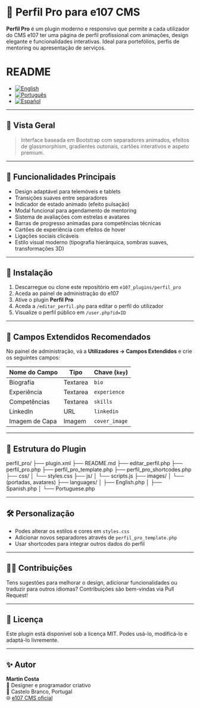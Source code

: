 # 🌟 Perfil Pro para e107 CMS

**Perfil Pro** é um plugin moderno e responsivo que permite a cada utilizador do CMS e107 ter uma página de perfil profissional com animações, design elegante e funcionalidades interativas. Ideal para portefólios, perfis de mentoring ou apresentação de serviços.

# README
- [![English](https://img.shields.io/badge/Language-English-blue)](README.md)
- [![Português](https://img.shields.io/badge/Language-Português-green)](README.pt-PT.md)
- [![Español](https://img.shields.io/badge/Language-Español-red)](README.es-ES.md)
---

## 📸 Vista Geral

> Interface baseada em Bootstrap com separadores animados, efeitos de glassmorphism, gradientes outonais, cartões interativos e aspeto premium.

---

## 🚀 Funcionalidades Principais

- Design adaptável para telemóveis e tablets
- Transições suaves entre separadores
- Indicador de estado animado (efeito pulsação)
- Modal funcional para agendamento de mentoring
- Sistema de avaliações com estrelas e avatares
- Barras de progresso animadas para competências técnicas
- Cartões de experiência com efeitos de hover
- Ligações sociais clicáveis
- Estilo visual moderno (tipografia hierárquica, sombras suaves, transformações 3D)

---

## 🔧 Instalação

1. Descarregue ou clone este repositório em `e107_plugins/perfil_pro`
2. Aceda ao painel de administração do e107
3. Ative o plugin **Perfil Pro**
4. Aceda a `/editar_perfil.php` para editar o perfil do utilizador
5. Visualize o perfil público em `/user.php?id=ID`

---

## 🧩 Campos Extendidos Recomendados

No painel de administração, vá a **Utilizadores → Campos Extendidos** e crie os seguintes campos:

| Nome do Campo      | Tipo     | Chave (`key`)     |
|--------------------|----------|-------------------|
| Biografia          | Textarea | `bio`             |
| Experiência        | Textarea | `experience`      |
| Competências       | Textarea | `skills`          |
| LinkedIn           | URL      | `linkedin`        |
| Imagem de Capa     | Imagem   | `cover_image`     |

---

## 📁 Estrutura do Plugin

perfil_pro/
├── plugin.xml
├── README.md
├── editar_perfil.php
├── perfil_pro.php
├── perfil_pro_template.php
├── perfil_pro_shortcodes.php
├── css/
│   └── styles.css
├── js/
│   └── scripts.js
├── images/
│   └── (portadas, avatares)
├── languages/
│   ├── English.php
│   ├── Spanish.php
│   └── Portuguese.php

---

## 🛠️ Personalização

- Podes alterar os estilos e cores em `styles.css`
- Adicionar novos separadores através de `perfil_pro_template.php`
- Usar shortcodes para integrar outros dados do perfil

---

## 🧑‍💻 Contribuições

Tens sugestões para melhorar o design, adicionar funcionalidades ou traduzir para outros idiomas? Contribuições são bem-vindas via Pull Request!

---

## 📜 Licença

Este plugin está disponível sob a licença MIT. Podes usá-lo, modificá-lo e adaptá-lo livremente.

---

## ✨ Autor

**Martin Costa**  
💼 Designer e programador criativo  
📍 Castelo Branco, Portugal  
🌐 [e107 CMS oficial](https://github.com/e107inc/e107)
